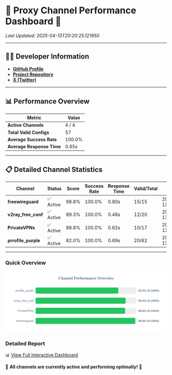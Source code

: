 # 🌟 Proxy Channel Performance Dashboard 🌟

_Last Updated: 2025-04-13T20:20:25.121950_

---

## 👩‍💻 Developer Information

- **[GitHub Profile](https://github.com/4n0nymou3)**  
- **[Project Repository](https://github.com/4n0nymou3/multi-proxy-config-fetcher)**  
- **[X (Twitter)](https://x.com/4n0nymou3)**  

---

## 📊 Performance Overview

| Metric                | Value       |
|-----------------------|-------------|
| **Active Channels**   | 4 / 4       |
| **Total Valid Configs** | 57          |
| **Average Success Rate** | 100.0%      |
| **Average Response Time** | 0.65s       |

---

## 📋 Detailed Channel Statistics

| Channel          | Status     | Score  | Success Rate | Response Time | Valid/Total | Last Success               |
|------------------|------------|--------|--------------|---------------|-------------|----------------------------|
| **freewireguard**  | ✅ Active  | 98.8%  | 100.0% | 0.80s         | 15/15       | 2025-04-13T20:20:25.119883 |
| **v2ray_free_conf**  | ✅ Active  | 89.3%  | 100.0% | 0.48s         | 12/20       | 2025-04-13T20:20:23.643000 |
| **PrivateVPNs**  | ✅ Active  | 88.8%  | 100.0% | 0.62s         | 10/17       | 2025-04-13T20:20:24.292564 |
| **prrofile_purple**  | ✅ Active  | 82.0%  | 100.0% | 0.69s         | 20/62       | 2025-04-13T20:20:23.108720 |

---

### Quick Overview
<div align="center">
  <a href="https://raw.githubusercontent.com/nullluser/NullRepo/refs/heads/main/assets/channel_stats_chart.svg">
    <img src="https://raw.githubusercontent.com/nullluser/NullRepo/refs/heads/main/assets/channel_stats_chart.svg" alt="Source Performance Statistics" width="800">
  </a>
</div>

### Detailed Report
📊 [View Full Interactive Dashboard](https://htmlpreview.github.io/?https://github.com/nullluser/NullRepo/blob/main/assets/performance_report.html)

🎉 **All channels are currently active and performing optimally!** 🎉
